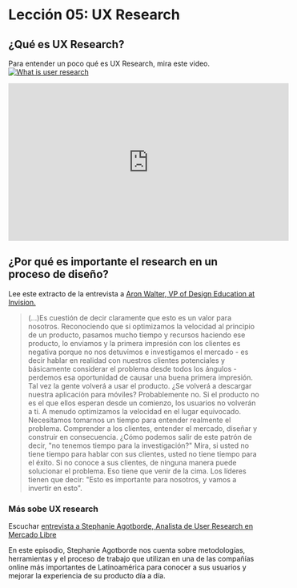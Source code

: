 # Lección 05: UX Research

## ¿Qué es UX Research?

Para entender un poco qué es UX Research, mira este video. [![What is user research]()](https://www.youtube.com/watch?v=tfOTxMPmZRI)

<div class="iframeWrapper">
	<iframe width="560" height="315" src="https://www.youtube.com/embed/tfOTxMPmZRI?cc_lang_pref=es&cc_load_policy=1" frameborder="0" allowfullscreen></iframe>
</div>

## ¿Por qué es importante el research en un proceso de diseño?

Lee este extracto de la entrevista a [Aron Walter, VP of Design Education at Invision.](https://blog.intercom.com/invisions-aarron-walter-on-design-culture/) 

> (...)Es cuestión de decir claramente que esto es un valor para nosotros. Reconociendo que si optimizamos la velocidad al principio de un producto, pasamos mucho tiempo y recursos haciendo ese producto, lo enviamos y la primera impresión con los clientes es negativa porque no nos detuvimos e investigamos el mercado - es decir hablar en realidad con nuestros clientes potenciales y básicamente considerar el problema desde todos los ángulos - perdemos esa oportunidad de causar una buena primera impresión. Tal vez la gente volverá a usar el producto. ¿Se volverá a descargar nuestra aplicación para móviles? Probablemente no. Si el producto no es el que ellos esperan desde un comienzo, los usuarios no volverán a ti.
> A menudo optimizamos la velocidad en el lugar equivocado. Necesitamos tomarnos un tiempo para entender realmente el problema. Comprender a los clientes, entender el mercado, diseñar y construir en consecuencia. ¿Cómo podemos salir de este patrón de decir, "no tenemos tiempo para la investigación?" Mira, si usted no tiene tiempo para hablar con sus clientes, usted no tiene tiempo para el éxito. Si no conoce a sus clientes, de ninguna manera puede solucionar el problema. Eso tiene que venir de la cima. Los líderes tienen que decir: "Esto es importante para nosotros, y vamos a invertir en esto".



### Más sobe UX research 

Escuchar [entrevista a Stephanie Agotborde, Analista de User Research en Mercado Libre](https://ar.ivoox.com/es/02-entrevista-stephanie-agotborde-audios-mp3_rf_13160515_1.html) 

En este episodio, Stephanie Agotborde nos cuenta sobre metodologías, herramientas y el proceso de trabajo que utilizan en una de las compañías online más importantes de Latinoamérica para conocer a sus usuarios y mejorar la experiencia de su producto día a día.




